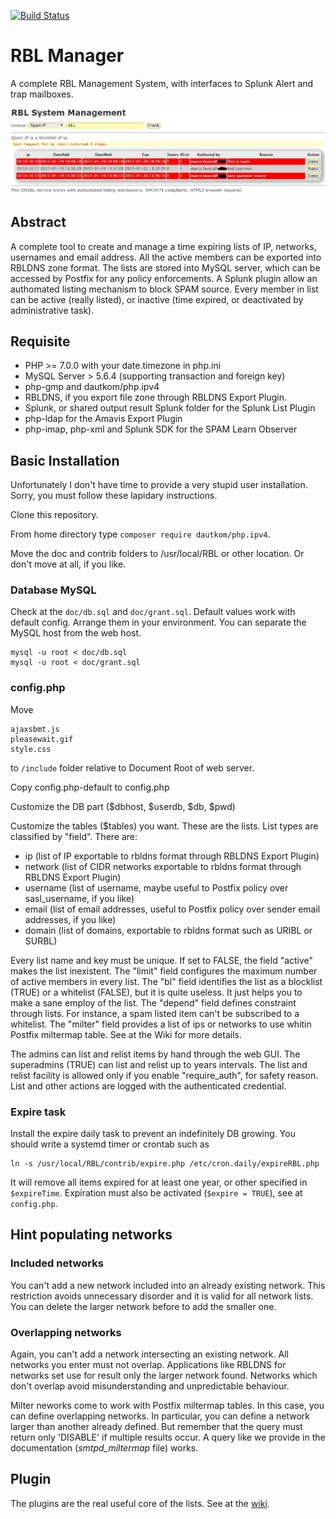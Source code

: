 [![Build Status](https://scrutinizer-ci.com/g/falon/RBL/badges/build.png?b=master)](https://scrutinizer-ci.com/g/falon/RBL/build-status/master)
# RBL Manager
A complete RBL Management System, with interfaces to Splunk Alert and trap mailboxes.

![screenshot](doc/RBL.JPG)
## Abstract
A complete tool to create and manage a time expiring lists of IP, networks, usernames and email address.
All the active members can be exported into RBLDNS zone format. The lists are stored into MySQL server, which can be accessed by Postfix for any policy enforcements. A Splunk plugin allow an authomated listing mechanism to block SPAM source.
Every member in list can be active (really listed), or inactive (time expired, or deactivated by administrative task).

## Requisite

- PHP >= 7.0.0 with your date.timezone in php.ini
- MySQL Server > 5.6.4 (supporting transaction and foreign key)
- php-gmp and dautkom/php.ipv4
- RBLDNS, if you export file zone through RBLDNS Export Plugin.
- Splunk, or shared output result Splunk folder for the Splunk List Plugin
- php-ldap for the Amavis Export Plugin
- php-imap, php-xml and Splunk SDK for the SPAM Learn Observer

## Basic Installation
Unfortunately I don't have time to provide a very stupid user installation. Sorry, you must follow these lapidary instructions.

Clone this repository.

From home directory type `composer require dautkom/php.ipv4`.

Move the doc and contrib folders to /usr/local/RBL or other location. Or don't move at all, if you like.

### Database MySQL
Check at the `doc/db.sql` and `doc/grant.sql`. Default values work with default config. Arrange them in your environment.
You can separate the MySQL host from the web host.
```
mysql -u root < doc/db.sql
mysql -u root < doc/grant.sql
```
### config.php
Move
```
ajaxsbmt.js
pleasewait.gif
style.css
```
to `/include` folder relative to Document Root of web server.

Copy config.php-default to config.php

Customize the DB part ($dbhost, $userdb, $db, $pwd)

Customize the tables ($tables) you want. These are the lists. List types are classified by "field". There are:

- ip (list of IP exportable to rbldns format through RBLDNS Export Plugin)
- network (list of CIDR networks exportable to rbldns format through RBLDNS Export Plugin)
- username (list of username, maybe useful to Postfix policy over sasl_username, if you like)
- email (list of email addresses, useful to Postfix policy over sender email addresses, if you like)
- domain (list of domains, exportable to rbldns format such as URIBL or SURBL)

Every list name and key must be unique. If set to FALSE, the field "active" makes the list inexistent.
The "limit" field configures the maximum number of active members in every list.
The "bl" field identifies the list as a blocklist (TRUE) or a whitelist (FALSE), but it is quite useless. It just helps you to make a sane employ of the list.
The "depend" field defines constraint through lists. For instance, a spam listed item can't be subscribed to a whitelist.
The "milter" field provides a list of ips or networks to use whitin Postfix miltermap table. See at the Wiki for more details.

The admins can list and relist items by hand through the web GUI. The superadmins (TRUE) can  list and relist up to years intervals. The list and relist facility is allowed only if you enable "require_auth", for safety reason. List and other actions are logged with the authenticated credential.

### Expire task
Install the expire daily task to prevent an indefinitely DB growing. You should write a systemd timer or crontab such as
```
ln -s /usr/local/RBL/contrib/expire.php /etc/cron.daily/expireRBL.php
```
It will remove all items expired for at least one year, or other specified in `$expireTime`. Expiration must also be activated (`$expire = TRUE`), see at `config.php`.

## Hint populating networks
### Included networks
You can't add a new network included into an already existing network. This restriction avoids unnecessary disorder and it is valid for all network lists. You can delete the larger network before to add the smaller one.
### Overlapping networks
Again, you can't add a network intersecting an existing network. All networks you enter must not overlap. Applications like RBLDNS for networks set use for result only the larger network found. Networks which don't overlap avoid misunderstanding and unpredictable behaviour.

Milter neworks come to work with Postfix miltermap tables. In this case, you can define overlapping networks. In particular, you can define a network larger than another already defined. But remember that the query must return only 'DISABLE' if multiple results occur. A query like we provide in the documentation (_smtpd_miltermap_ file) works.

## Plugin

The plugins are the real useful core of the lists. See at the [wiki](https://github.com/falon/RBL/wiki).
